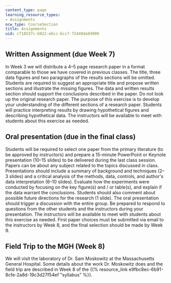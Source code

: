 ```yaml
---
content_type: page
learning_resource_types:
- Assignments
ocw_type: CourseSection
title: Assignments
uid: cf18537c-b022-e6cc-bcc7-72440da84909
---
```


Written Assignment (due Week 7)
-------------------------------

In Week 3 we will distribute a 4–5 page research paper in a format comparable to those we have covered in previous classes. The title, three data figures and two paragraphs of the results sections will be omitted. Students are required to suggest an appropriate title and propose written sections and illustrate the missing figures. The data and written results section should support the conclusions described in the paper. Do not look up the original research paper. The purpose of this exercise is to develop your understanding of the different sections of a research paper. Students will practice interpreting results by drawing hypothetical figures and describing hypothetical data. The instructors will be available to meet with students about this exercise as needed.

Oral presentation (due in the final class)
------------------------------------------

Students will be required to select one paper from the primary literature (to be approved by instructors) and prepare a 15-minute PowerPoint or Keynote presentation (10–15 slides) to be delivered during the last class session. Papers can be about any subject related to the topics discussed in class. Presentations should include a summary of background and techniques (2–3 slides) and a critical analysis of the methods, data, controls, and author's data interpretation (6–10 slides). Evaluate how the experiments were conducted by focusing on the key figure(s) and / or table(s), and explain if the data warrant the conclusions. Students should also comment about possible future directions for the research (1 slide). The oral presentation should trigger a discussion with the entire group. Be prepared to respond to questions from the other students and the instructors during your presentation. The instructors will be available to meet with students about this exercise as needed. First paper choices must be submitted via email to the instructors by Week 8, and the final selection should be made by Week 9.

Field Trip to the MGH (Week 8)
------------------------------

We will visit the laboratory of Dr. Sam Moskowitz at the Massachusetts General Hospital. Some details about the work Dr. Moskowitz does and the field trip are described in Week 8 of the {{% resource_link e9fbc8ec-6b91-8cfe-2a8d-19c3d27f54ef "syllabus" %}}.